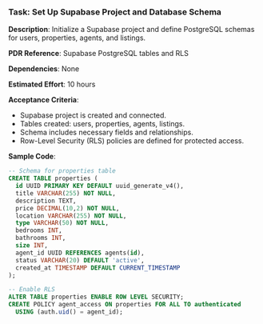 ### Task: Set Up Supabase Project and Database Schema

**Description**: Initialize a Supabase project and define PostgreSQL schemas for users, properties, agents, and listings.

**PDR Reference**: Supabase PostgreSQL tables and RLS

**Dependencies**: None

**Estimated Effort**: 10 hours

**Acceptance Criteria**:

- Supabase project is created and connected.
- Tables created: users, properties, agents, listings.
- Schema includes necessary fields and relationships.
- Row-Level Security (RLS) policies are defined for protected access.

**Sample Code**:

```sql
-- Schema for properties table
CREATE TABLE properties (
  id UUID PRIMARY KEY DEFAULT uuid_generate_v4(),
  title VARCHAR(255) NOT NULL,
  description TEXT,
  price DECIMAL(10,2) NOT NULL,
  location VARCHAR(255) NOT NULL,
  type VARCHAR(50) NOT NULL,
  bedrooms INT,
  bathrooms INT,
  size INT,
  agent_id UUID REFERENCES agents(id),
  status VARCHAR(20) DEFAULT 'active',
  created_at TIMESTAMP DEFAULT CURRENT_TIMESTAMP
);

-- Enable RLS
ALTER TABLE properties ENABLE ROW LEVEL SECURITY;
CREATE POLICY agent_access ON properties FOR ALL TO authenticated
  USING (auth.uid() = agent_id);
```
